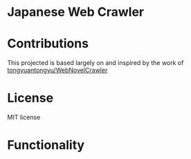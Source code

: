 # Japanese Web Crawler 

# Contributions 

This projected is based largely on and inspired by the work of [ tongyuantongyu/WebNovelCrawler ](https://github.com/tongyuantongyu/WebNovelCrawler)

# License 

MIT license

# Functionality

